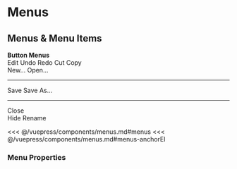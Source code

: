 # Menus

## Menus & Menu Items

<!-- #region menus -->
<section class="mds">
  <div class="mt-20">
    <strong>Button Menus</strong>
    <div class="flex items-center mt-20 space-x-20">
      <div>
        <mx-button ref="editButton" btn-type="action" dropdown>Edit</mx-button>
        <mx-menu ref="editMenu">
          <mx-menu-item @click="() => {}">Undo</mx-menu-item>
          <mx-menu-item @click="() => {}" disabled>Redo</mx-menu-item>
          <mx-menu-item @click="() => {}">Cut</mx-menu-item>
          <mx-menu-item @click="() => {}">Copy</mx-menu-item>
        </mx-menu>
      </div>
      <div>
        <mx-button ref="actionButton" btn-type="icon" dropdown />
        <mx-menu ref="actionMenu" placement="bottom-start">
          <mx-menu-item @click="() => {}">New&hellip;</mx-menu-item>
          <mx-menu-item @click="() => {}">Open&hellip;</mx-menu-item>
          <hr>
          <mx-menu-item @click="() => {}">Save</mx-menu-item>
          <mx-menu-item @click="() => {}">Save As&hellip;</mx-menu-item>
          <hr>
          <mx-menu-item @click="() => {}">Close</mx-menu-item>
        </mx-menu>
      </div>
      <div>
        <mx-button ref="dotsButton" btn-type="icon" icon="ph-dots-three-outline" />
        <mx-menu ref="dotsMenu" dense placement="top-start">
          <mx-menu-item @click="() => {}">Hide</mx-menu-item>
          <mx-menu-item @click="() => {}">Rename</mx-menu-item>
        </mx-menu>
      </div>
    </div>
  </div>
</section>
<!-- #endregion menus -->

<<< @/vuepress/components/menus.md#menus
<<< @/vuepress/components/menus.md#menus-anchorEl

### Menu Properties

<script>
export default {
  data() {
    return {
      isDogMenuOpen: false
    }
  },
  // #region menus-anchorEl
  mounted() {
    this.$refs.editMenu.anchorEl = this.$refs.editButton
    this.$refs.actionMenu.anchorEl = this.$refs.actionButton
    this.$refs.dotsMenu.anchorEl = this.$refs.dotsButton
  }
  // #endregion menus-anchorEl
}
</script>
